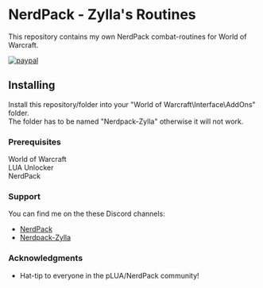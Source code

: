 # NerdPack - Zylla's Routines
This repository contains my own NerdPack combat-routines for World of Warcraft.  

[![paypal](https://www.paypalobjects.com/en_US/NO/i/btn/btn_donateCC_LG.gif)](https://www.paypal.com/cgi-bin/webscr?cmd=_s-xclick&hosted_button_id=23HX4QKDAD4YG)

## Installing
Install this repository/folder into your "World of Warcraft\Interface\AddOns\" folder.  
The folder has to be named "Nerdpack-Zylla" otherwise it will not work.

### Prerequisites
World of Warcraft  
LUA Unlocker  
NerdPack

### Support
You can find me on the these Discord channels:
* [NerdPack](https://discord.gg/UU3dQkJ)
* [Nerdpack-Zylla](https://discord.gg/jhq3jU5)

### Acknowledgments
* Hat-tip to everyone in the pLUA/NerdPack community!
